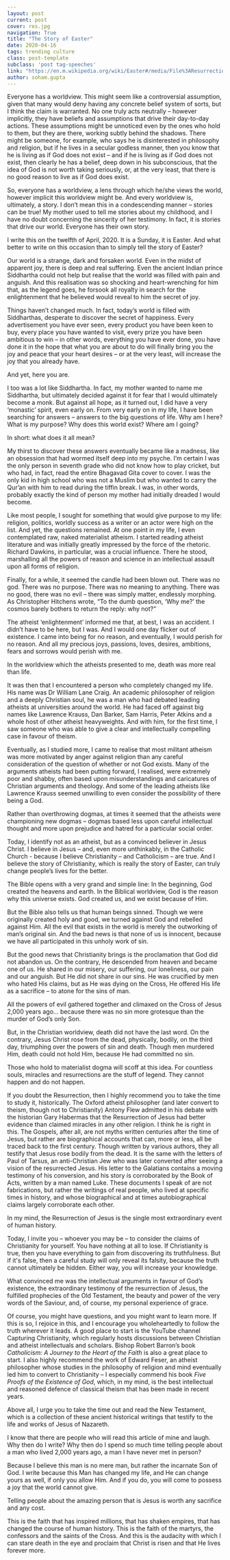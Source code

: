 ```yaml
---
layout: post
current: post
cover: res.jpg
navigation: True
title: "The Story of Easter"
date: 2020-04-16
tags: trending culture
class: post-template
subclass: 'post tag-speeches'
link: "https://en.m.wikipedia.org/wiki/Easter#/media/File%3AResurrection_(24).jpg"
author: soham.gupta
---
```

Everyone has a worldview. This might seem like a controversial assumption, given that many would deny having any concrete belief system of sorts, but I think the claim is warranted. No one truly acts neutrally – however implicitly, they have beliefs and assumptions that drive their day-to-day actions. These assumptions might be unnoticed even by the ones who hold to them, but they are there, working subtly behind the shadows. There might be someone, for example, who says he is disinterested in philosophy and religion, but if he lives in a secular godless manner, then you know that he is living as if God does not exist – and if he is living as if God does not exist, then clearly he has a belief, deep down in his subconscious, that the idea of God is not worth taking seriously, or, at the very least, that there is no good reason to live as if God does exist.

So, everyone has a worldview, a lens through which he/she views the world, however implicit this worldview might be. And every worldview is, ultimately, a story. I don’t mean this in a condescending manner – stories can be true! My mother used to tell me stories about my childhood, and I have no doubt concerning the sincerity of her testimony. In fact, it is stories that drive our world. Everyone has their own story.

I write this on the twelfth of April, 2020. It is a Sunday, it is Easter. And what better to write on this occasion than to simply tell the story of Easter?

Our world is a strange, dark and forsaken world. Even in the midst of apparent joy, there is deep and real suffering. Even the ancient Indian prince Siddhartha could not help but realise that the world was filled with pain and anguish. And this realisation was so shocking and heart-wrenching for him that, as the legend goes, he forsook all royalty in search for the enlightenment that he believed would reveal to him the secret of joy.

Things haven’t changed much. In fact, today’s world is filled with Siddharthas, desperate to discover the secret of happiness. Every advertisement you have ever seen, every product you have been keen to buy, every place you have wanted to visit, every prize you have been ambitious to win – in other words, everything you have ever done, you have done it in the hope that what you are about to do will finally bring you the joy and peace that your heart desires – or at the very least, will increase the joy that you already have.

And yet, here you are.

I too was a lot like Siddhartha. In fact, my mother wanted to name me Siddhartha, but ultimately decided against it for fear that I would ultimately become a monk. But against all hope, as it turned out, I did have a very ‘monastic’ spirit, even early on. From very early on in my life, I have been searching for answers – answers to the big questions of life. Why am I here? What is my purpose? Why does this world exist? Where am I going?

In short: what does it all mean?

My thirst to discover these answers eventually became like a madness, like an obsession that had wormed itself deep into my psyche. I’m certain I was the only person in seventh grade who did not know how to play cricket, but who had, in fact, read the entire Bhagavad Gita cover to cover. I was the only kid in high school who was not a Muslim but who wanted to carry the Qur’an with him to read during the tiffin break. I was, in other words, probably exactly the kind of person my mother had initially dreaded I would become.

Like most people, I sought for something that would give purpose to my life: religion, politics, worldly success as a writer or an actor were high on the list. And yet, the questions remained. At one point in my life, I even contemplated raw, naked materialist atheism. I started reading atheist literature and was initially greatly impressed by the force of the rhetoric. Richard Dawkins, in particular, was a crucial influence. There he stood, marshalling all the powers of reason and science in an intellectual assault upon all forms of religion.

Finally, for a while, it seemed the candle had been blown out. There was no god. There was no purpose. There was no meaning to anything. There was no good, there was no evil – there was simply matter, endlessly morphing. As Christopher Hitchens wrote, “To the dumb question, ‘Why me?’ the cosmos barely bothers to return the reply: why not?”

The atheist ‘enlightenment’ informed me that, at best, I was an accident. I didn’t have to be here, but I was. And I would one day flicker out of existence. I came into being for no reason, and eventually, I would perish for no reason. And all my precious joys, passions, loves, desires, ambitions, fears and sorrows would perish with me.

In the worldview which the atheists presented to me, death was more real than life.

It was then that I encountered a person who completely changed my life. His name was Dr William Lane Craig. An academic philosopher of religion and a deeply Christian soul, he was a man who had debated leading atheists at universities around the world. He had faced off against big names like Lawrence Krauss, Dan Barker, Sam Harris, Peter Atkins and a whole host of other atheist heavyweights. And with him, for the first time, I saw someone who was able to give a clear and intellectually compelling case in favour of theism.

Eventually, as I studied more, I came to realise that most militant atheism was more motivated by anger against religion than any careful consideration of the question of whether or not God exists. Many of the arguments atheists had been putting forward, I realised, were extremely poor and shabby, often based upon misunderstandings and caricatures of Christian arguments and theology. And some of the leading atheists like Lawrence Krauss seemed unwilling to even consider the possibility of there being a God.

Rather than overthrowing dogmas, at times it seemed that the atheists were championing new dogmas – dogmas based less upon careful intellectual thought and more upon prejudice and hatred for a particular social order.

Today, I identify not as an atheist, but as a convinced believer in Jesus Christ. I believe in Jesus – and, even more unthinkably, in the Catholic Church - because I believe Christianity – and Catholicism – are true. And I believe the story of Christianity, which is really the story of Easter, can truly change people’s lives for the better.

The Bible opens with a very grand and simple line: In the beginning, God created the heavens and earth. In the Biblical worldview, God is the reason why this universe exists. God created us, and we exist because of Him.

But the Bible also tells us that human beings sinned. Though we were originally created holy and good, we turned against God and rebelled against Him. All the evil that exists in the world is merely the outworking of man’s original sin. And the bad news is that none of us is innocent, because we have all participated in this unholy work of sin.

But the good news that Christianity brings is the proclamation that God did not abandon us. On the contrary, He descended from heaven and became one of us. He shared in our misery, our suffering, our loneliness, our pain and our anguish. But He did not share in our sins. He was crucified by men who hated His claims, but as He was dying on the Cross, He offered His life as a sacrifice – to atone for the sins of man.

All the powers of evil gathered together and climaxed on the Cross of Jesus 2,000 years ago… because there was no sin more grotesque than the murder of God’s only Son.

But, in the Christian worldview, death did not have the last word. On the contrary, Jesus Christ rose from the dead, physically, bodily, on the third day, triumphing over the powers of sin and death. Though men murdered Him, death could not hold Him, because He had committed no sin.

Those who hold to materialist dogma will scoff at this idea. For countless souls, miracles and resurrections are the stuff of legend. They cannot happen and do not happen.

If you doubt the Resurrection, then I highly recommend you to take the time to study it, historically. The Oxford atheist philosopher (and later convert to theism, though not to Christianity) Antony Flew admitted in his debate with the historian Gary Habermas that the Resurrection of Jesus had better evidence than claimed miracles in any other religion. I think he is right in this. The Gospels, after all, are not myths written centuries after the time of Jesus, but rather are biographical accounts that can, more or less, all be traced back to the first century. Though written by various authors, they all testify that Jesus rose bodily from the dead. It is the same with the letters of Paul of Tarsus, an anti-Christian Jew who was later converted after seeing a vision of the resurrected Jesus. His letter to the Galatians contains a moving testimony of his conversion, and his story is corroborated by the Book of Acts, written by a man named Luke. These documents I speak of are not fabrications, but rather the writings of real people, who lived at specific times in history, and whose biographical and at times autobiographical claims largely corroborate each other.

In my mind, the Resurrection of Jesus is the single most extraordinary event of human history.

Today, I invite you – whoever you may be – to consider the claims of Christianity for yourself. You have nothing at all to lose. If Christianity is true, then you have everything to gain from discovering its truthfulness. But if it's false, then a careful study will only reveal its falsity, because the truth cannot ultimately be hidden. Either way, you will increase your knowledge.

What convinced me was the intellectual arguments in favour of God’s existence, the extraordinary testimony of the resurrection of Jesus, the fulfilled prophecies of the Old Testament, the beauty and power of the very words of the Saviour, and, of course, my personal experience of grace.

Of course, you might have questions, and you might want to learn more. If this is so, I rejoice in this, and I encourage you wholeheartedly to follow the truth wherever it leads. A good place to start is the YouTube channel Capturing Christianity, which regularly hosts discussions between Christian and atheist intellectuals and scholars. Bishop Robert Barron’s book *Catholicism: A Journey to the Heart of the Faith* is also a great place to start. I also highly recommend the work of Edward Feser, an atheist philosopher whose studies in the philosophy of religion and mind eventually led him to convert to Christianity – I especially commend his book *Five Proofs of the Existence of God*, which, in my mind, is the best intellectual and reasoned defence of classical theism that has been made in recent years.

Above all, I urge you to take the time out and read the New Testament, which is a collection of these ancient historical writings that testify to the life and works of Jesus of Nazareth.

I know that there are people who will read this article of mine and laugh. Why then do I write? Why then do I spend so much time telling people about a man who lived 2,000 years ago, a man I have never met in person?

Because I believe this man is no mere man, but rather the incarnate Son of God. I write because this Man has changed my life, and He can change yours as well, if only you allow Him. And if you do, you will come to possess a joy that the world cannot give.

Telling people about the amazing person that is Jesus is worth any sacrifice and any cost.

This is the faith that has inspired millions, that has shaken empires, that has changed the course of human history. This is the faith of the martyrs, the confessors and the saints of the Cross. And this is the audacity with which I can stare death in the eye and proclaim that Christ is risen and that He lives forever more.
